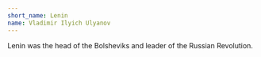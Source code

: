 ```yaml
---
short_name: Lenin
name: Vladimir Ilyich Ulyanov
---
```


Lenin was the head of the Bolsheviks and leader of the Russian Revolution.
